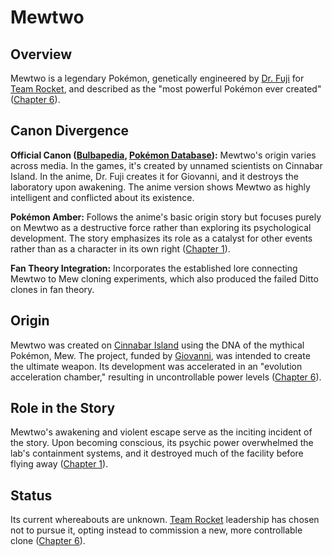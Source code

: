 # Mewtwo

## Overview
Mewtwo is a legendary Pokémon, genetically engineered by [Dr. Fuji](./../characters/Dr_Fuji.md) for [Team Rocket](./../factions/Team_Rocket.md), and described as the "most powerful Pokémon ever created" ([Chapter 6](../../story/chapter6.md)).

## Canon Divergence
**Official Canon ([Bulbapedia](https://bulbapedia.bulbagarden.net/wiki/Mewtwo), [Pokémon Database](https://pokemondb.net/pokedex/mewtwo)):** Mewtwo's origin varies across media. In the games, it's created by unnamed scientists on Cinnabar Island. In the anime, Dr. Fuji creates it for Giovanni, and it destroys the laboratory upon awakening. The anime version shows Mewtwo as highly intelligent and conflicted about its existence.

**Pokémon Amber:** Follows the anime's basic origin story but focuses purely on Mewtwo as a destructive force rather than exploring its psychological development. The story emphasizes its role as a catalyst for other events rather than as a character in its own right ([Chapter 1](../../story/chapter1.md)).

**Fan Theory Integration:** Incorporates the established lore connecting Mewtwo to Mew cloning experiments, which also produced the failed Ditto clones in fan theory.

## Origin
Mewtwo was created on [Cinnabar Island](./../locations/Cinnabar_Island.md) using the DNA of the mythical Pokémon, Mew. The project, funded by [Giovanni](./../characters/Giovanni.md), was intended to create the ultimate weapon. Its development was accelerated in an "evolution acceleration chamber," resulting in uncontrollable power levels ([Chapter 6](../../story/chapter6.md)).

## Role in the Story
Mewtwo's awakening and violent escape serve as the inciting incident of the story. Upon becoming conscious, its psychic power overwhelmed the lab's containment systems, and it destroyed much of the facility before flying away ([Chapter 1](../../story/chapter1.md)).

## Status
Its current whereabouts are unknown. [Team Rocket](./../factions/Team_Rocket.md) leadership has chosen not to pursue it, opting instead to commission a new, more controllable clone ([Chapter 6](../../story/chapter6.md)). 